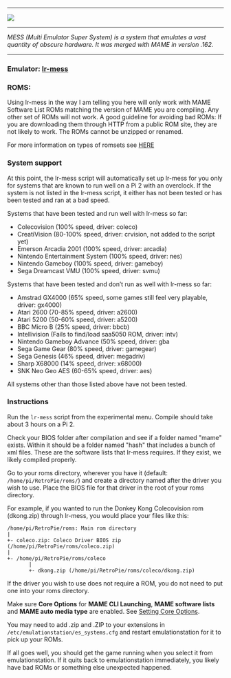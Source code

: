 
***
![](http://www.progettosnaps.net/mess/index_files/projectMESS.png)

***
_MESS (Multi Emulator Super System) is a system that emulates a vast quantity of obscure hardware. It was merged with MAME in version .162._
***

### Emulator: [lr-mess](https://github.com/libretro/MAME.git)

### ROMS:

Using lr-mess in the way I am telling you here will only work with MAME Software List ROMs matching the version of MAME you are compiling. Any other set of ROMs will not work. A good guideline for avoiding bad ROMs: If you are downloading them through HTTP from a public ROM site, they are not likely to work. The ROMs cannot be unzipped or renamed.

For more information on types of romsets see [HERE](https://www.reddit.com/r/MAME/comments/3wf6f0/question_what_is_the_difference_among_mame_roms/cxvt6av)

### System support 

At this point, the lr-mess script will automatically set up lr-mess for you only for systems that are known to run well on a Pi 2 with an overclock. If the system is not listed in the lr-mess script, it either has not been tested or has been tested and ran at a bad speed.

Systems that have been tested and run well with lr-mess so far:

* Colecovision (100% speed, driver: coleco)
* CreatiVision (80-100% speed, driver: crvision, not added to the script yet)
* Emerson Arcadia 2001 (100% speed, driver: arcadia)
* Nintendo Entertainment System (100% speed, driver: nes)
* Nintendo Gameboy (100% speed, driver: gameboy)
* Sega Dreamcast VMU (100% speed, driver: svmu)

Systems that have been tested and don’t run as well with lr-mess so far:

* Amstrad GX4000 (65% speed, some games still feel very playable, driver: gx4000)
* Atari 2600 (70-85% speed, driver: a2600)
* Atari 5200 (50-60% speed, driver: a5200)
* BBC Micro B (25% speed, driver: bbcb)
* Intellivision (Fails to find/load saa5050 ROM, driver: intv)
* Nintendo Gameboy Advance (50% speed, driver: gba
* Sega Game Gear (80% speed, driver: gamegear)
* Sega Genesis (46% speed, driver: megadriv)
* Sharp X68000 (14% speed, driver: x68000)
* SNK Neo Geo AES (60-65% speed, driver: aes)

All systems other than those listed above have not been tested.

### Instructions

Run the `lr-mess` script from the experimental menu. Compile should take about 3 hours on a Pi 2.

Check your BIOS folder after compilation and see if a folder named "mame" exists. Within it should be a folder named "hash" that includes a bunch of xml files. These are the software lists that lr-mess requires. If they exist, we likely compiled properly.

Go to your roms directory, wherever you have it (default: `/home/pi/RetroPie/roms/`) and create a directory named after the driver you wish to use. Place the BIOS file for that driver in the root of your roms directory.

For example, if you wanted to run the Donkey Kong Colecovision rom (dkong.zip) through lr-mess, you would place your files like this:
````
/home/pi/RetroPie/roms: Main rom directory
|
+- coleco.zip: Coleco Driver BIOS zip (/home/pi/RetroPie/roms/coleco.zip)
|
+- /home/pi/RetroPie/roms/coleco
       |
       +- dkong.zip (/home/pi/RetroPie/roms/coleco/dkong.zip)
````

If the driver you wish to use does not require a ROM, you do not need to put one into your roms directory.

Make sure **Core Options** for **MAME CLI Launching**, **MAME software lists** and **MAME auto media type** are enabled. See [Setting Core Options](RetroArch-Core-Options#setting-core-options).

You may need to add .zip and .ZIP to your extensions in `/etc/emulationstation/es_systems.cfg` and restart emulationstation for it to pick up your ROMs.

If all goes well, you should get the game running when you select it from emulationstation. If it quits back to emulationstation immediately, you likely have bad ROMs or something else unexpected happened.